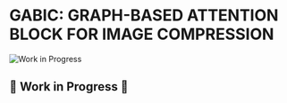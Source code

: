 # GABIC: GRAPH-BASED ATTENTION BLOCK FOR IMAGE COMPRESSION

![Work in Progress](https://img.shields.io/badge/status-work%20in%20progress-yellow?style=flat)

## 🚧 Work in Progress 🚧
